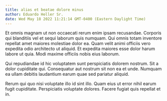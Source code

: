 ```yaml
---
title: alias et beatae dolore minus
author: Eduardo Heller Sr.
date: Wed May 18 2022 11:21:14 GMT-0400 (Eastern Daylight Time)
---
```

Et omnis magnam ut non occaecati rerum enim ipsam recusandae. Corporis qui blanditiis vel et sequi laborum quis numquam. Qui omnis totam inventore repellat amet maiores molestiae dolor ea. Quam velit animi officiis vero expedita odio architecto ut aliquid. Et expedita maiores esse dolor harum labore ut quia. Modi maxime officiis nobis eius laborum.

 Qui repudiandae id hic voluptatem sunt perspiciatis dolorem nostrum. Sit a dolor cupiditate qui. Consequatur aut nostrum sit non ea et unde. Numquam ea ullam debitis laudantium earum quae sed pariatur aliquid.

 Rerum qui quo nisi voluptate illo id sint illo. Quam eius ut error nihil earum fugit cupiditate. Perspiciatis voluptate dolores. Facere fugiat quis repellat et in.